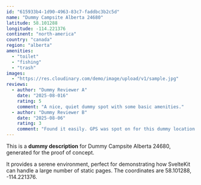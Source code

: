 ```yaml
---
id: "615933b4-1d90-4963-83c7-faddbc3b2c5d"
name: "Dummy Campsite Alberta 24680"
latitude: 58.101288
longitude: -114.221376
continent: "north-america"
country: "canada"
region: "alberta"
amenities:
  - "toilet"
  - "fishing"
  - "trash"
images:
  - "https://res.cloudinary.com/demo/image/upload/v1/sample.jpg"
reviews:
  - author: "Dummy Reviewer A"
    date: "2025-08-016"
    rating: 5
    comment: "A nice, quiet dummy spot with some basic amenities."
  - author: "Dummy Reviewer B"
    date: "2025-08-06"
    rating: 3
    comment: "Found it easily. GPS was spot on for this dummy location."
---
```


This is a **dummy description** for Dummy Campsite Alberta 24680, generated for the proof of concept.

It provides a serene environment, perfect for demonstrating how SvelteKit can handle a large number of static pages. The coordinates are 58.101288, -114.221376.
